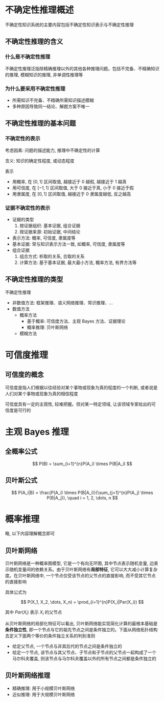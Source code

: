 # 不确定性推理概述

不确定性知识系统的主要内容包括不确定性知识表示与不确定性推理

## 不确定性推理的含义

### 什么是不确定性推理

不确定性推理泛指除精确推理以外的其他各种推理问题。包括不完备、不精确知识的推理, 模糊知识的推理, 非单调性推理等

### 为什么要采用不确定性推理

- 所需知识不完备、不精确所需知识描述模糊
- 多种原因导致同一结论、解题方案不唯一

## 不确定性推理的基本问题

### 不确定性的表示

考虑因素: 问题的描述能力, 推理中不确定性的计算

含义: 知识的确定性程度, 或动态程度

表示

- 用概率, 在 $[0,1]$ 区间取值, 越接近于 0 越假, 越接近于 1 越真
- 用可信度, 在 $[-1, 1]$ 区间取值, 大于 0 接近于真, 小于 0 接近于假
- 用隶属度, 在 $[0,1]$ 区间取值, 越接近于 0 隶属度越低, 反之越高

### 证据不确定性的表示

- 证据的类型
  1. 按证据组织: 基本证据, 组合证据
  2. 按证据来源: 初始证据, 中间结论
- 表示方法: 概率, 可信度, 隶属度等
- 基本证据: 常与知识表示方法一致, 如概率, 可信度, 隶属度等
- 组合证据
  1. 组合方式: 析取的关系, 合取的关系
  2. 计算方法: 基于基本证据, 最大最小方法, 概率方法, 有界方法等

## 不确定性推理的类型

不确定性推理
- 非数值方法: 框架推理、语义网络推理、常识推理、...
- 数值方法
  - 概率方法
    - 基于概率: 可信度方法、主观 Bayes 方法、证据理论
    - 概率推理: 贝叶斯网络
  - 模糊方法

# 可信度推理

## 可信度的概念

可信度是指人们根据以往经验对某个事物或现象为真的程度的一个判断, 或者说是人们对某个事物或现象为真的相信程度

可信度具有一定的主观性, 较难把握。但对某一特定领域, 让该领域专家给出的可信度是可行的

# 主观 Bayes 推理

## 全概率公式

$$
P(B) = \sum_{i=1}^{n}P(A_i) \times P(B|A_i)
$$

## 贝叶斯公式

$$
P(A_i|B) = \frac{P(A_i) \times P(B|A_i)}{\sum_{j=1}^{n}P(A_j) \times P(B|A_j)}, \quad i = 1, 2, \dots, n
$$

# 概率推理

略, 以下内容理解概念即可

## 贝叶斯网络

贝叶斯网络是一种概率图模型, 它是一个有向无环图, 其中节点表示随机变量, 边表示随机变量间的依赖关系。由于贝叶斯网络有**局部特征**, 它可以大大减小计算复杂度。在贝叶斯网络中, 一个节点仅受该节点的父节点的直接影响, 而不受其它节点的直接影响

具体公式为

$$
P(X_1, X_2, \dots, X_n) = \prod_{i=1}^{n}P(X_i|Par(X_i))
$$

其中 $Par(X_i)$ 表示 $X_i$ 的父节点

从贝叶斯网络的局部化特征可以看出, 贝叶斯网络能实现简化计算的最根本基础是**条件独立性**, 即一个节点与它的祖先节点之间是条件独立的。下面从网络拓扑结构去定义下面两个等价的条件独立关系的判别准则
- 给定父节点, 一个节点与非其后代的节点之间是条件独立的
- 给定一个节点, 该节点与其父节点、子节点和子节点的父节点一起构成了一个马尔科夫覆盖, 则该节点与马尔科夫覆盖以外的所有节点之间都是条件独立的

## 贝叶斯网络推理

- 精确推理: 用于小规模贝叶斯网络
- 近似推理: 用于大规模贝叶斯网络
